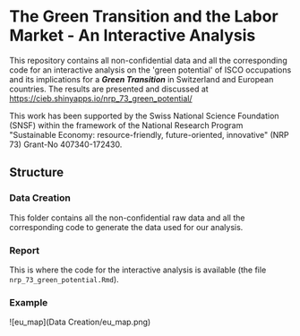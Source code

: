 # The Green Transition and the Labor Market - An Interactive Analysis

This repository contains all non-confidential data and all the corresponding code for an interactive analysis on the 'green potential' of ISCO occupations and its implications for a ***Green Transition*** in Switzerland and European countries.
The results are presented and discussed at https://cieb.shinyapps.io/nrp_73_green_potential/

This work has been supported by the Swiss National Science Foundation (SNSF) within the framework of the National Research Program "Sustainable Economy: resource-friendly, future-oriented, innovative" (NRP 73) Grant-No 407340-172430.

## Structure

### Data Creation
This folder contains all the non-confidential raw data and all the corresponding code to generate the data used for our analysis. 

### Report
This is where the code for the interactive analysis is available (the file `nrp_73_green_potential.Rmd`). 

### Example
![eu_map](Data Creation/eu_map.png)<!-- -->

